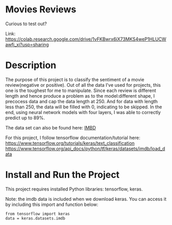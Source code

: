 # Movies Reviews
Curious to test out? 

Link: https://colab.research.google.com/drive/1vFKBwrx6iX73MKS4weP1HLUCWawfj_xi?usp=sharing
# Description
The purpose of this project is to classify the sentiment of a movie review(negative or positive). Out of all the data I've used for projects, this one is the toughest for me to manipulate. Since each review is different length and hence produce a problem as to the model:different shape, I precocess data and cap the data length at 250. And for data with length less than 250, the data will be filled with 0, indicating to be skipped. In the end, using neural network models with four layers, I was able to correctly predict up to 89%.

The data set can also be found here: [IMBD](https://www.tensorflow.org/api_docs/python/tf/keras/datasets/imdb/load_data)

For this project, I follow tensorflow documentation/tutorial here: https://www.tensorflow.org/tutorials/keras/text_classification https://www.tensorflow.org/api_docs/python/tf/keras/datasets/imdb/load_data
# Install and Run the Project
This project requires installed Python libraries: tensorflow, keras.

Note: the imdb data is included when we download keras. You can access it by including this import and function below:
```
from tensorflow import keras
data = keras.datasets.imdb
